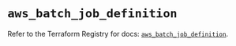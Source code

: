 # `aws_batch_job_definition`

Refer to the Terraform Registry for docs: [`aws_batch_job_definition`](https://registry.terraform.io/providers/hashicorp/aws/5.46.0/docs/resources/batch_job_definition).
